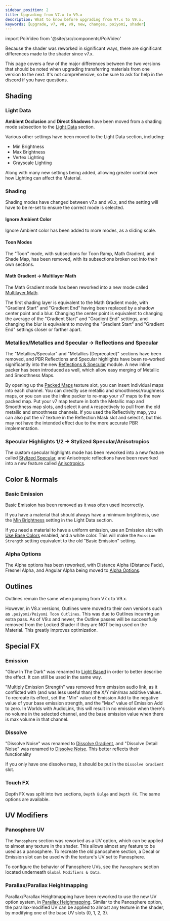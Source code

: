 ```yaml
---
sidebar_position: 2
title: Upgrading from V7.x to V9.x
description: What to know before upgrading from V7.x to V9.x.
keywords: [upgrade, v7, v8, v9, new, changes, poiyomi, shader]
---
```

import PoiVideo from '@site/src/components/PoiVideo' 

Because the shader was reworked in significant ways, there are significant differences made to the shader since v7.x.

This page covers a few of the major differences between the two versions that should be noted when upgrading transferring materials from one version to the next. It's not comprehensive, so be sure to ask for help in the discord if you have questions.

## Shading

### Light Data

**Ambient Occlusion** and **Direct Shadows** have been moved from a shading mode subsection to the [Light Data](/docs/shading/light-data.md) section. 

Various other settings have been moved to the Light Data section, including:

- Min Brightness
- Max Brightness
- Vertex Lighting
- Grayscale Lighting

Along with many new settings being added, allowing greater control over how Lighting can affect the Material.

### Shading

Shading modes have changed between v7.x and v8.x, and the setting will have to be re-set to ensure the correct mode is selected.

#### Ignore Ambient Color

Ignore Ambient color has been added to more modes, as a sliding scale.

#### Toon Modes

The "Toon" mode, with subsections for Toon Ramp, Math Gradient, and Shade Map, has been removed, with its subsections broken out into their own sections.

#### Math Gradient -> Multilayer Math

The Math Gradient mode has been reworked into a new mode called [Multilayer Math](/docs/shading/main.md#multilayer-math).

The first shading layer is equivalent to the Math Gradient mode, with "Gradient Start" and "Gradient End" having been replaced by a shadow center point and a blur. Changing the center point is equivalent to changing the average of the "Gradient Start" and "Gradient End" settings, and changing the blur is equivalent to moving the "Gradient Start" and "Gradient End" settings closer or farther apart.

### Metallics/Metallics and Specular -> Reflections and Specular

The "Metallics/Specular" and "Metallics (Deprecated)" sections have been removed, and PBR Reflections and Specular highlights have been re-worked significantly into the new [Reflections & Specular](/docs/shading/reflections-and-specular.md) module. A new inline packer has been introduced as well, which allow easy merging of Metallic and Smoothness Maps.

By opening up the [Packed Maps](/docs/shading/reflections-and-specular.md#packed-maps) texture slot, you can insert individual maps into each channel. You can directly use metallic and smoothness/roughness maps, or you can use the inline packer to re-map your v7 maps to the new packed map. Put your v7 map texture in both the Metallic map and Smoothness map slots, and select `R` and `A` respectively to pull from the old metallic and smoothness channels. If you used the Reflectivity map, you can also put the v7 texture in the Reflection Mask slot and select `G`, but this may not have the intended effect due to the more accurate PBR implementation.

### Specular Highlights 1/2 -> Stylized Specular/Anisotropics

The custom specular highlights mode has been reworked into a new feature called [Stylized Specular](/docs/shading/stylized-specular.md), and Anisotropic reflections have been reworked into a new feature called [Anisotropics](/docs/shading/anisotropics.md).

## Color & Normals

### Basic Emission

Basic Emission has been removed as it was often used incorrectly.

If you have a material that should always have a minimum brightness, use the [Min Brightness](/docs/shading/light-data.md#min-brightness) setting in the Light Data section.

If you need a material to have a uniform emission, use an Emission slot with [Use Base Colors](/docs/special-fx/emission.md#use-base-colors) enabled, and a white color. This will make the `Emission Strength` setting equivalent to the old "Basic Emission" setting.

### Alpha Options

The Alpha options has been reworked, with Distance Alpha (Distance Fade), Fresnel Alpha, and Angular Alpha being moved to [Alpha Options](/docs/color-and-normals/alpha-options.md).

## Outlines

Outlines remain the same when jumping from V7.x to V9.x.

However, in V8.x versions, Outlines were moved to their own versions such as `.poiyomi/Poiyomi Toon Outlines`. This was due to Outlines incurring an extra pass. As of V9.x and newer, the Outline passes will be successfully removed from the Locked Shader if they are NOT being used on the Material. This greatly improves optimization.

## Special FX

### Emission

"Glow In The Dark" was renamed to [Light Based](/docs/special-fx/emission.md#light-based) in order to better describe the effect. It can still be used in the same way.

"Multiply Emission Strength" was removed from emission audio link, as it conflicted with (and was less useful than) the X/Y min/max additive values. To recreate its effect, set the "Min" value of Emission Add to the negative value of your base emission strength, and the "Max" value of Emission Add to zero. In Worlds with AudioLink, this will result in no emission when there's no volume in the selected channel, and the base emission value when there is max volume in that channel.

### Dissolve

"Dissolve Noise" was renamed to [Dissolve Gradient](/docs/special-fx/dissolve.md#dissolve-gradient), and "Dissolve Detail Noise" was renamed to [Dissolve Noise](/docs/special-fx/dissolve.md#dissolve-noise). This better reflects their functionality

If you only have one dissolve map, it should be put in the `Dissolve Gradient` slot.

### Touch FX

Depth FX was split into two sections, `Depth Bulge` and `Depth FX`. The same options are available.

## UV Modifiers

### Panosphere UV

The `Panosphere` section was reworked as a UV option, which can be applied to almost any texture in the shader. This allows almost any feature to be used as a panosphere. To recreate the old panosphere section, a Decal or Emission slot can be used with the texture's UV set to Panosphere.

To configure the behavior of Panosphere UVs, see the `Panosphere` section located underneath `Global Modifiers & Data`.

### Parallax/Parallax Heightmapping

Parallax/Parallax Heightmapping have been reworked to use the new UV option system, in [Parallax Heighmapping](/docs/modifiers/uvs/parallax.md). Similar to the Panosphere option, the parallax-modified UV can be applied to almost any texture in the shader, by modifying one of the base UV slots (0, 1, 2, 3).
